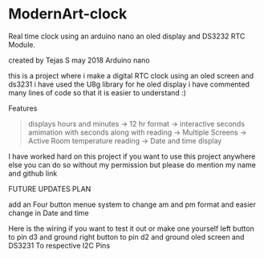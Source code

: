 # ModernArt-clock
Real time clock  using an arduino nano an oled display and DS3232 RTC Module.

created by Tejas S may 2018 Arduino nano

 this is a project where i make a digital RTC clock using an oled screen and ds3231 
i have used the U8g library for he oled display
i have commented many lines of code so that it is easier to understand :)

Features
> displays hours and minutes
-> 12 hr format
-> interactive seconds amimation with seconds along with reading
-> Multiple Screens
-> Active Room temperature reading
-> Date and time display

 I have worked hard on this project if you want to use this project anywhere else you can do so without my permission but 
 please do mention my name and github link


FUTURE UPDATES PLAN
  
 add an Four button menue system to change am and pm format and easier change in Date and time


Here is the wiring if you want to test it out or make one yourself
left button to pin d3 and ground
right button to pin d2 and ground
 oled screen and DS3231 To respective I2C Pins
